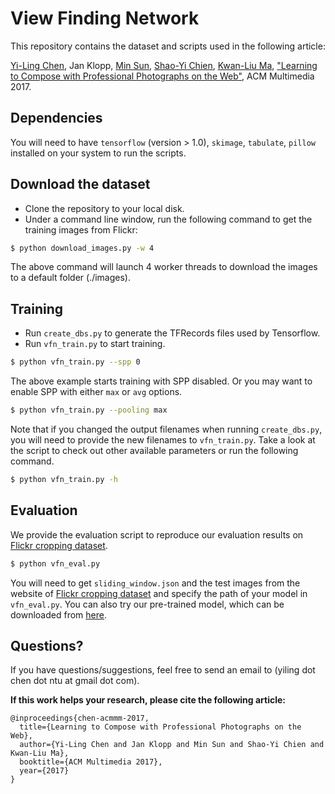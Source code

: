 # View Finding Network

This repository contains the dataset and scripts used in the following article:

[Yi-Ling Chen](https://yiling-chen.github.io/), Jan Klopp, [Min Sun](http://aliensunmin.github.io/), [Shao-Yi Chien](http://www.ee.ntu.edu.tw/profile?id=101), [Kwan-Liu Ma](www.cs.ucdavis.edu/~ma/), ["Learning to Compose with Professional Photographs on the Web"](https://arxiv.org/abs/1702.00503), ACM Multimedia 2017.

## Dependencies

You will need to have `tensorflow` (version > 1.0), `skimage`, `tabulate`, `pillow` installed on your system to run the scripts.

## Download the dataset

* Clone the repository to your local disk.
* Under a command line window, run the following command to get the training images from Flickr:
```bash
$ python download_images.py -w 4
```
The above command will launch 4 worker threads to download the images to a default folder (./images).

## Training

* Run `create_dbs.py` to generate the TFRecords files used by Tensorflow.
* Run `vfn_train.py` to start training.
```bash
$ python vfn_train.py --spp 0
```
The above example starts training with SPP disabled. Or you may want to enable SPP with either `max` or `avg` options.
```bash
$ python vfn_train.py --pooling max
```
Note that if you changed the output filenames when running `create_dbs.py`, you will need to provide the new filenames to `vfn_train.py`. Take a look at the script to check out other available parameters or run the following command.
```bash
$ python vfn_train.py -h
```

## Evaluation

We provide the evaluation script to reproduce our evaluation results on [Flickr cropping dataset](https://github.com/yiling-chen/flickr-cropping-dataset).
```bash
$ python vfn_eval.py
```
You will need to get `sliding_window.json` and the test images from the website of [Flickr cropping dataset](https://github.com/yiling-chen/flickr-cropping-dataset) and specify the path of your model in `vfn_eval.py`. You can also try our pre-trained model, which can be downloaded from [here](https://drive.google.com/drive/folders/0B0sDVRDPL5zBd3ozNlFmZEZpY1k?usp=sharing).

## Questions?
If you have questions/suggestions, feel free to send an email to (yiling dot chen dot ntu at gmail dot com).

**If this work helps your research, please cite the following article:**

    @inproceedings{chen-acmmm-2017,
      title={Learning to Compose with Professional Photographs on the Web},
      author={Yi-Ling Chen and Jan Klopp and Min Sun and Shao-Yi Chien and Kwan-Liu Ma},
      booktitle={ACM Multimedia 2017},
      year={2017}
    }
